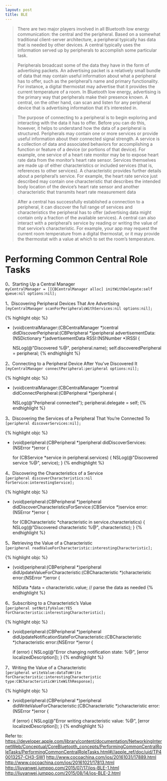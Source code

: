 ```yaml
---
layout: post
title: BLE
---
```


>There are two major players involved in all Bluetooth low energy communication: the central and the peripheral. Based on a somewhat traditional client-server architecture, a peripheral typically has data that is needed by other devices. A central typically uses the information served up by peripherals to accomplish some particular task.

>Peripherals broadcast some of the data they have in the form of advertising packets. An advertising packet is a relatively small bundle of data that may contain useful information about what a peripheral has to offer, such as the peripheral’s name and primary functionality. For instance, a digital thermostat may advertise that it provides the current temperature of a room. In Bluetooth low energy, advertising is the primary way that peripherals make their presence known.
A central, on the other hand, can scan and listen for any peripheral device that is advertising information that it’s interested in.

>The purpose of connecting to a peripheral is to begin exploring and interacting with the data it has to offer. Before you can do this, however, it helps to understand how the data of a peripheral is structured.
Peripherals may contain one or more services or provide useful information about their connected signal strength. A service is a collection of data and associated behaviors for accomplishing a function or feature of a device (or portions of that device). For example, one service of a heart rate monitor may be to expose heart rate data from the monitor’s heart rate sensor.
Services themselves are made up of either characteristics or included services (that is, references to other services). A characteristic provides further details about a peripheral’s service. For example, the heart rate service just described may contain one characteristic that describes the intended body location of the device’s heart rate sensor and another characteristic that transmits heart rate measurement data

>After a central has successfully established a connection to a peripheral, it can discover the full range of services and characteristics the peripheral has to offer (advertising data might contain only a fraction of the available services).
A central can also interact with a peripheral’s service by reading or writing the value of that service’s characteristic. For example, your app may request the current room temperature from a digital thermostat, or it may provide the thermostat with a value at which to set the room’s temperature.

<h1 class="post-center-title">Performing Common Central Role Tasks</h1>

0、Starting Up a Central Manager  
`myCentralManager = [[CBCentralManager alloc] initWithDelegate:self queue:nil options:nil];`  

1、Discovering Peripheral Devices That Are Advertising  
`[myCentralManager scanForPeripheralsWithServices:nil options:nil];`  

{% highlight objc %}
- (void)centralManager:(CBCentralManager *)central
 didDiscoverPeripheral:(CBPeripheral *)peripheral
     advertisementData:(NSDictionary *)advertisementData
                  RSSI:(NSNumber *)RSSI {

    NSLog(@"Discovered %@", peripheral.name);
    self.discoveredPeripheral = peripheral;
{% endhighlight %}

2、Connecting to a Peripheral Device After You’ve Discovered It  
`[myCentralManager connectPeripheral:peripheral options:nil];`  

{% highlight objc %}
- (void)centralManager:(CBCentralManager *)central
  didConnectPeripheral:(CBPeripheral *)peripheral {

    NSLog(@"Peripheral connected");
    peripheral.delegate = self;
{% endhighlight %}

3、Discovering the Services of a Peripheral That You’re Connected To  
`[peripheral discoverServices:nil];`  

{% highlight objc %}
- (void)peripheral:(CBPeripheral *)peripheral
didDiscoverServices:(NSError *)error {

    for (CBService *service in peripheral.services) {
        NSLog(@"Discovered service %@", service);
    }
{% endhighlight %}

4、Discovering the Characteristics of a Service  
`[peripheral discoverCharacteristics:nil forService:interestingService];`  

{% highlight objc %}
- (void)peripheral:(CBPeripheral *)peripheral
didDiscoverCharacteristicsForService:(CBService *)service
             error:(NSError *)error {

    for (CBCharacteristic *characteristic in service.characteristics) {
        NSLog(@"Discovered characteristic %@", characteristic);
    }
{% endhighlight %}

5、Retrieving the Value of a Characteristic  
`[peripheral readValueForCharacteristic:interestingCharacteristic];`  

{% highlight objc %}
- (void)peripheral:(CBPeripheral *)peripheral
didUpdateValueForCharacteristic:(CBCharacteristic *)characteristic
             error:(NSError *)error {

    NSData *data = characteristic.value;
    // parse the data as needed
{% endhighlight %}

6、Subscribing to a Characteristic’s Value  
`[peripheral setNotifyValue:YES forCharacteristic:interestingCharacteristic];`  

{% highlight objc %}
- (void)peripheral:(CBPeripheral *)peripheral
didUpdateNotificationStateForCharacteristic:(CBCharacteristic *)characteristic
             error:(NSError *)error {

    if (error) {
        NSLog(@"Error changing notification state: %@",
           [error localizedDescription]);
    }
{% endhighlight %}

7、Writing the Value of a Characteristic  
`[peripheral writeValue:dataToWrite forCharacteristic:interestingCharacteristic type:CBCharacteristicWriteWithResponse];`  

{% highlight objc %}
- (void)peripheral:(CBPeripheral *)peripheral
didWriteValueForCharacteristic:(CBCharacteristic *)characteristic
             error:(NSError *)error {

    if (error) {
        NSLog(@"Error writing characteristic value: %@",
            [error localizedDescription]);
    }
{% endhighlight %}

Refer to:<br />
<https://developer.apple.com/library/content/documentation/NetworkingInternetWeb/Conceptual/CoreBluetooth_concepts/PerformingCommonCentralRoleTasks/PerformingCommonCentralRoleTasks.html#//apple_ref/doc/uid/TP40013257-CH3-SW1>
<http://www.cocoachina.com/ios/20161031/17889.html><br />
<http://www.cocoachina.com/ios/20161021/17813.html><br />
<http://liuyanwei.jumppo.com/2015/07/17/ios-BLE-1.html><br />
<http://liuyanwei.jumppo.com/2015/08/14/ios-BLE-2.html><br />
